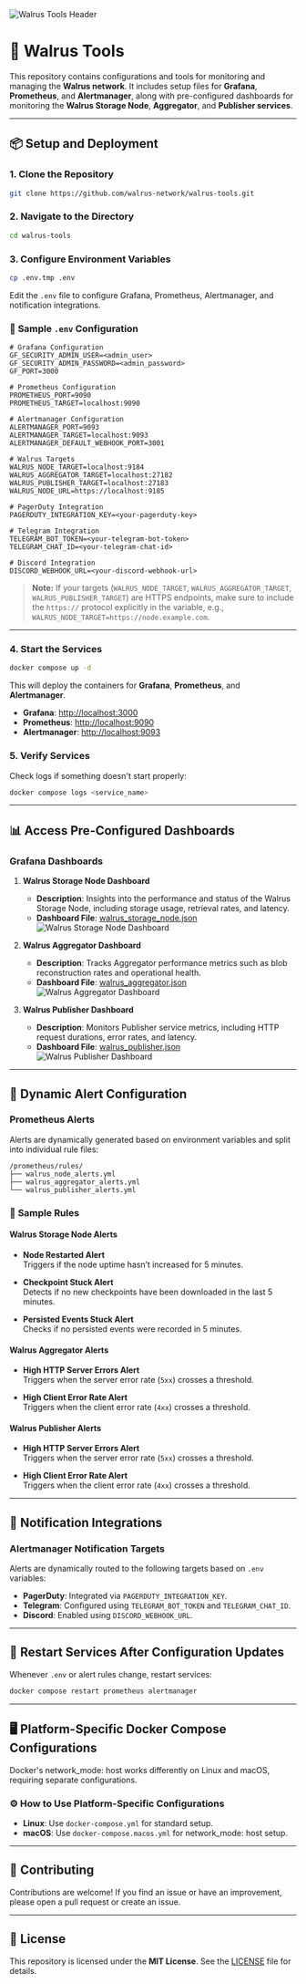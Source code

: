 <img src="./assets/walrus_header.png" alt="Walrus Tools Header"/>

# 🚀 **Walrus Tools**

This repository contains configurations and tools for monitoring and managing the **Walrus network**. It includes setup files for **Grafana**, **Prometheus**, and **Alertmanager**, along with pre-configured dashboards for monitoring the **Walrus Storage Node**, **Aggregator**, and **Publisher services**.

---

## 📦 **Setup and Deployment**

### **1. Clone the Repository**

```bash
git clone https://github.com/walrus-network/walrus-tools.git
```

### **2. Navigate to the Directory**

```bash
cd walrus-tools
```

### **3. Configure Environment Variables**

```bash
cp .env.tmp .env
```

Edit the `.env` file to configure Grafana, Prometheus, Alertmanager, and notification integrations.

### 📑 **Sample `.env` Configuration**

```plaintext
# Grafana Configuration
GF_SECURITY_ADMIN_USER=<admin_user>
GF_SECURITY_ADMIN_PASSWORD=<admin_password>
GF_PORT=3000

# Prometheus Configuration
PROMETHEUS_PORT=9090
PROMETHEUS_TARGET=localhost:9090

# Alertmanager Configuration
ALERTMANAGER_PORT=9093
ALERTMANAGER_TARGET=localhost:9093
ALERTMANAGER_DEFAULT_WEBHOOK_PORT=3001

# Walrus Targets
WALRUS_NODE_TARGET=localhost:9184
WALRUS_AGGREGATOR_TARGET=localhost:27182
WALRUS_PUBLISHER_TARGET=localhost:27183
WALRUS_NODE_URL=https://localhost:9185

# PagerDuty Integration
PAGERDUTY_INTEGRATION_KEY=<your-pagerduty-key>

# Telegram Integration
TELEGRAM_BOT_TOKEN=<your-telegram-bot-token>
TELEGRAM_CHAT_ID=<your-telegram-chat-id>

# Discord Integration
DISCORD_WEBHOOK_URL=<your-discord-webhook-url>
```

> **Note:** If your targets (`WALRUS_NODE_TARGET`, `WALRUS_AGGREGATOR_TARGET`, `WALRUS_PUBLISHER_TARGET`) are HTTPS endpoints, make sure to include the `https://` protocol explicitly in the variable, e.g., `WALRUS_NODE_TARGET=https://node.example.com`.

---

### **4. Start the Services**

```bash
docker compose up -d
```

This will deploy the containers for **Grafana**, **Prometheus**, and **Alertmanager**.

- **Grafana**: [http://localhost:3000](http://localhost:3000)  
- **Prometheus**: [http://localhost:9090](http://localhost:9090)  
- **Alertmanager**: [http://localhost:9093](http://localhost:9093)

### **5. Verify Services**

Check logs if something doesn't start properly:

```bash
docker compose logs <service_name>
```

---

## 📊 **Access Pre-Configured Dashboards**

### **Grafana Dashboards**

1. **Walrus Storage Node Dashboard**  
   - **Description**: Insights into the performance and status of the Walrus Storage Node, including storage usage, retrieval rates, and latency.
   - **Dashboard File**: [walrus_storage_node.json](./grafana/dashboards/walrus_storage_node.json)  
   ![Walrus Storage Node Dashboard](./assets/walrus_storage_node.png)

2. **Walrus Aggregator Dashboard**  
   - **Description**: Tracks Aggregator performance metrics such as blob reconstruction rates and operational health.
   - **Dashboard File**: [walrus_aggregator.json](./grafana/dashboards/walrus_aggregator.json)  
   ![Walrus Aggregator Dashboard](./assets/walrus_aggregator.png)

3. **Walrus Publisher Dashboard**  
   - **Description**: Monitors Publisher service metrics, including HTTP request durations, error rates, and latency.
   - **Dashboard File**: [walrus_publisher.json](./grafana/dashboards/walrus_publisher.json)  
   ![Walrus Publisher Dashboard](./assets/walrus_publisher.png)

---

## 📡 **Dynamic Alert Configuration**

### **Prometheus Alerts**

Alerts are dynamically generated based on environment variables and split into individual rule files:

```
/prometheus/rules/
├── walrus_node_alerts.yml
├── walrus_aggregator_alerts.yml
└── walrus_publisher_alerts.yml
```

### 📑 **Sample Rules**

#### **Walrus Storage Node Alerts**

- **Node Restarted Alert**  
   Triggers if the node uptime hasn’t increased for 5 minutes.  

- **Checkpoint Stuck Alert**  
   Detects if no new checkpoints have been downloaded in the last 5 minutes.  

- **Persisted Events Stuck Alert**  
   Checks if no persisted events were recorded in 5 minutes.

#### **Walrus Aggregator Alerts**

- **High HTTP Server Errors Alert**  
   Triggers when the server error rate (`5xx`) crosses a threshold.  

- **High Client Error Rate Alert**  
   Triggers when the client error rate (`4xx`) crosses a threshold. 

#### **Walrus Publisher Alerts**

- **High HTTP Server Errors Alert**  
   Triggers when the server error rate (`5xx`) crosses a threshold.  

- **High Client Error Rate Alert**  
   Triggers when the client error rate (`4xx`) crosses a threshold.  

---

## 🚨 **Notification Integrations**

### **Alertmanager Notification Targets**

Alerts are dynamically routed to the following targets based on `.env` variables:

- **PagerDuty**: Integrated via `PAGERDUTY_INTEGRATION_KEY`.  
- **Telegram**: Configured using `TELEGRAM_BOT_TOKEN` and `TELEGRAM_CHAT_ID`.  
- **Discord**: Enabled using `DISCORD_WEBHOOK_URL`.

---

## 🔄 **Restart Services After Configuration Updates**

Whenever `.env` or alert rules change, restart services:

```bash
docker compose restart prometheus alertmanager
```

---

## 🖥️ Platform-Specific Docker Compose Configurations

Docker's network_mode: host works differently on Linux and macOS, requiring separate configurations.

### ⚙️ How to Use Platform-Specific Configurations

- **Linux**: Use `docker-compose.yml` for standard setup.
- **macOS**: Use `docker-compose.macos.yml` for network_mode: host setup.

---

## 🤝 **Contributing**

Contributions are welcome! If you find an issue or have an improvement, please open a pull request or create an issue.

---

## 📝 **License**

This repository is licensed under the **MIT License**. See the [LICENSE](LICENSE) file for details.